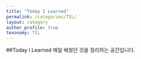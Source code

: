 ```yaml
---
title: "Today I Learned"
permalink: /categories/TIL/
layout: category
author_profile: true
texonomy: TIL
---
```


##Today I Learned
매일 배웠던 것을 정리하는 공간입니다.  